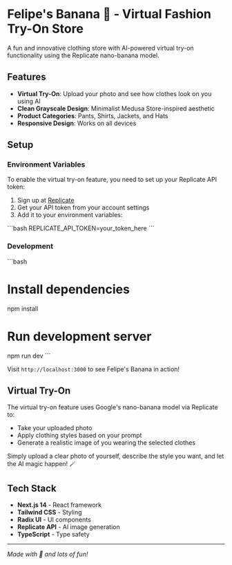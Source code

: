 # Felipe's Banana 🍌 - Virtual Fashion Try-On Store

A fun and innovative clothing store with AI-powered virtual try-on functionality using the Replicate nano-banana model.

## Features

- **Virtual Try-On**: Upload your photo and see how clothes look on you using AI
- **Clean Grayscale Design**: Minimalist Medusa Store-inspired aesthetic
- **Product Categories**: Pants, Shirts, Jackets, and Hats
- **Responsive Design**: Works on all devices

## Setup

### Environment Variables

To enable the virtual try-on feature, you need to set up your Replicate API token:

1. Sign up at [Replicate](https://replicate.com)
2. Get your API token from your account settings
3. Add it to your environment variables:

\`\`\`bash
REPLICATE_API_TOKEN=your_token_here
\`\`\`

### Development

\`\`\`bash
# Install dependencies
npm install

# Run development server
npm run dev
\`\`\`

Visit `http://localhost:3000` to see Felipe's Banana in action!

## Virtual Try-On

The virtual try-on feature uses Google's nano-banana model via Replicate to:
- Take your uploaded photo
- Apply clothing styles based on your prompt
- Generate a realistic image of you wearing the selected clothes

Simply upload a clear photo of yourself, describe the style you want, and let the AI magic happen! 🪄

## Tech Stack

- **Next.js 14** - React framework
- **Tailwind CSS** - Styling
- **Radix UI** - UI components
- **Replicate API** - AI image generation
- **TypeScript** - Type safety

---

*Made with 🍌 and lots of fun!*
